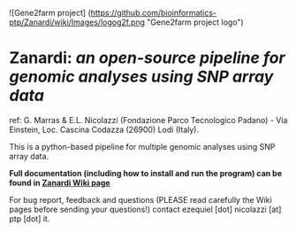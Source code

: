 ![Gene2farm project] (https://github.com/bioinformatics-ptp/Zanardi/wiki/Images/logog2f.png "Gene2farm project logo")


Zanardi: _an open-source pipeline for genomic analyses using SNP array data_
=========
ref: G. Marras & E.L. Nicolazzi (Fondazione Parco Tecnologico Padano) - Via Einstein, Loc. Cascina Codazza (26900) Lodi (Italy).



This is a python-based pipeline for multiple genomic analyses using SNP array data. 

**Full documentation (including how to install and run the program) can be found in [Zanardi Wiki page](https://github.com/bioinformatics-ptp/Zanardi/wiki)**

For bug report, feedback and questions (PLEASE read carefully the Wiki pages before sending your questions!) contact ezequiel [dot] nicolazzi [at] ptp [dot] it.

